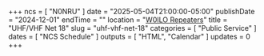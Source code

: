 +++
ncs = [ "N0NRU" ]
date = "2025-05-04T21:00:00-05:00"
publishDate = "2024-12-01"
endTime = ""
location = "[W0ILO Repeaters](/radios/)"
title = "UHF/VHF Net 18"
slug = "uhf-vhf-net-18"
categories = [ "Public Service" ]
dates = [ "NCS Schedule" ]
outputs = [ "HTML", "Calendar" ]
updates = 0
+++
